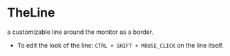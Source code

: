 # TheLine
a customizable line around the monitor as a border.

- To edit the look of the line: ```CTRL + SHIFT + MOUSE_CLICK``` on the line itself.
